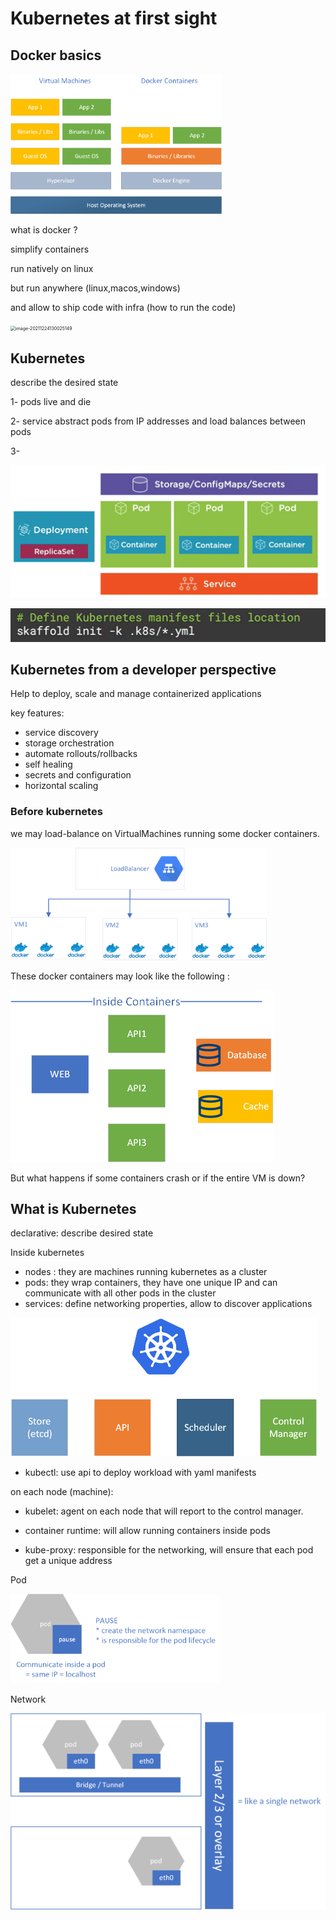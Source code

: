 # Kubernetes at first sight

## Docker basics

<img src="beginners.assets/image-20211224124640708.png" alt="image-20211224124640708" style="zoom:33%;" />

what is docker ?

simplify containers 

run natively on linux 

but run anywhere (linux,macos,windows)

 and allow to ship code with infra (how to run the code)

<img src="learn.assets/image-20211224130025149.png" alt="image-20211224130025149" style="zoom:50%;" />

## Kubernetes

describe the desired state

1- pods live and die

2- service abstract pods from IP addresses and load balances between pods

3- 

<img src="beginners.assets/image-20211224101530838.png" alt="image-20211224101530838" style="zoom:50%;" />

![image-20211224103444090](beginners.assets/image-20211224103444090.png)



## Kubernetes from a developer perspective

Help to deploy, scale and manage containerized applications

key features:

* service discovery
* storage orchestration
* automate rollouts/rollbacks
* self healing
* secrets and configuration
* horizontal scaling

### Before kubernetes

we may load-balance on VirtualMachines running some docker containers.

<img src="beginners.assets/image-20211224115006315.png" alt="image-20211224115006315" style="zoom:40%;" />



These docker containers may look like the following :

<img src="beginners.assets/image-20211224115710999.png" alt="image-20211224115710999" style="zoom:50%;" />

But what happens if some containers crash or if the entire VM is down?

## What is Kubernetes

declarative: describe desired state

Inside kubernetes

* nodes : they are machines running kubernetes as a cluster
* pods: they wrap containers, they have one unique IP and can communicate with all other pods in the cluster
* services: define networking properties, allow to discover applications

<img src="beginners.assets/image-20211224121221831.png" alt="image-20211224121221831" style="zoom:50%;" />

* kubectl: use api to deploy workload with yaml manifests

on each node (machine):

* kubelet: agent on each node that will report to the control manager.

* container runtime: will allow running containers inside pods

* kube-proxy: responsible for the networking, will ensure that each pod get a unique address

Pod

<img src="beginners.assets/image-20211224123429535.png" alt="image-20211224123429535" style="zoom:33%;" />

Network

<img src="beginners.assets/image-20211224123511217.png" alt="image-20211224123511217" style="zoom:50%;" />
